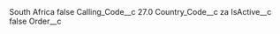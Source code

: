 <?xml version="1.0" encoding="UTF-8"?>
<CustomMetadata xmlns="http://soap.sforce.com/2006/04/metadata" xmlns:xsi="http://www.w3.org/2001/XMLSchema-instance" xmlns:xsd="http://www.w3.org/2001/XMLSchema">
    <label>South Africa</label>
    <protected>false</protected>
    <values>
        <field>Calling_Code__c</field>
        <value xsi:type="xsd:double">27.0</value>
    </values>
    <values>
        <field>Country_Code__c</field>
        <value xsi:type="xsd:string">za</value>
    </values>
    <values>
        <field>IsActive__c</field>
        <value xsi:type="xsd:boolean">false</value>
    </values>
    <values>
        <field>Order__c</field>
        <value xsi:nil="true"/>
    </values>
</CustomMetadata>
